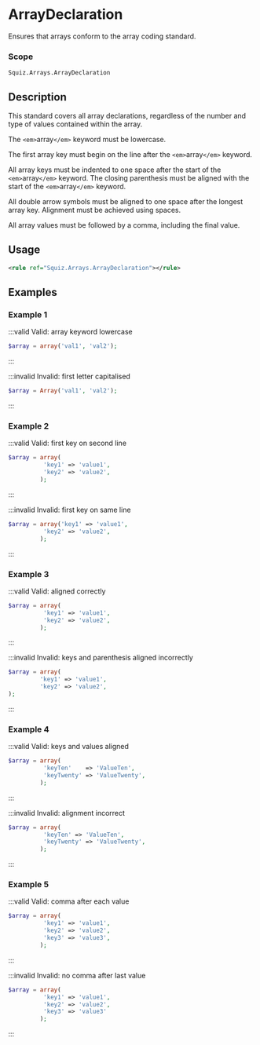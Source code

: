 # ArrayDeclaration

Ensures that arrays conform to the array coding standard.

### Scope

`Squiz.Arrays.ArrayDeclaration`

## Description

This standard covers all array declarations, regardless of the number and type of values contained within the array.

The `<em>`array`</em>` keyword must be lowercase.

The first array key must begin on the line after the `<em>`array`</em>` keyword.

All array keys must be indented to one space after the start of the `<em>`array`</em>` keyword. The closing parenthesis must be aligned with the start of the `<em>`array`</em>` keyword.

All double arrow symbols must be aligned to one space after the longest array key. Alignment must be achieved using spaces.

All array values must be followed by a comma, including the final value.

## Usage

```xml
<rule ref="Squiz.Arrays.ArrayDeclaration"></rule>
```

## Examples

### Example 1

:::valid Valid: array keyword lowercase
```php
$array = array('val1', 'val2');
```
:::

:::invalid Invalid: first letter capitalised
```php
$array = Array('val1', 'val2');
```
:::

### Example 2

:::valid Valid: first key on second line
```php
$array = array(
          'key1' => 'value1',
          'key2' => 'value2',
         );
```
:::

:::invalid Invalid: first key on same line
```php
$array = array('key1' => 'value1',
          'key2' => 'value2',
         );
```
:::

### Example 3

:::valid Valid: aligned correctly
```php
$array = array(
          'key1' => 'value1',
          'key2' => 'value2',
         );
```
:::

:::invalid Invalid: keys and parenthesis aligned incorrectly
```php
$array = array(
         'key1' => 'value1',
         'key2' => 'value2',
);
```
:::

### Example 4

:::valid Valid: keys and values aligned
```php
$array = array(
          'keyTen'    => 'ValueTen',
          'keyTwenty' => 'ValueTwenty',
         );
```
:::

:::invalid Invalid: alignment incorrect
```php
$array = array(
          'keyTen' => 'ValueTen',
          'keyTwenty' => 'ValueTwenty',
         );
```
:::

### Example 5

:::valid Valid: comma after each value
```php
$array = array(
          'key1' => 'value1',
          'key2' => 'value2',
          'key3' => 'value3',
         );
```
:::

:::invalid Invalid: no comma after last value
```php
$array = array(
          'key1' => 'value1',
          'key2' => 'value2',
          'key3' => 'value3' 
         );
```
:::